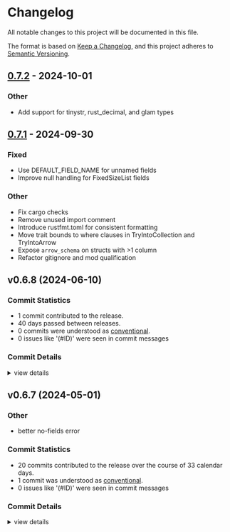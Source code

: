 # Changelog

All notable changes to this project will be documented in this file.

The format is based on [Keep a Changelog](https://keepachangelog.com/en/1.0.0/),
and this project adheres to [Semantic Versioning](https://semver.org/spec/v2.0.0.html).

## [0.7.2](https://github.com/Swoorup/arrow-convert/compare/arrow_convert-v0.7.1...arrow_convert-v0.7.2) - 2024-10-01

### Other

- Add support for tinystr, rust_decimal, and glam types

## [0.7.1](https://github.com/Swoorup/arrow-convert/compare/arrow_convert-v0.7.0...arrow_convert-v0.7.1) - 2024-09-30

### Fixed

- Use DEFAULT_FIELD_NAME for unnamed fields
- Improve null handling for FixedSizeList fields

### Other

- Fix cargo checks
- Remove unused import comment
- Introduce rustfmt.toml for consistent formatting
- Move trait bounds to where clauses in TryIntoCollection and TryIntoArrow
- Expose `arrow_schema` on structs with >1 column
- Refactor gitignore and mod qualification

## v0.6.8 (2024-06-10)

### Commit Statistics

<csr-read-only-do-not-edit/>

 - 1 commit contributed to the release.
 - 40 days passed between releases.
 - 0 commits were understood as [conventional](https://www.conventionalcommits.org).
 - 0 issues like '(#ID)' were seen in commit messages

### Commit Details

<csr-read-only-do-not-edit/>

<details><summary>view details</summary>

 * **Uncategorized**
    - Bump version ([`8105051`](https://github.com/Swoorup/arrow-convert/commit/8105051ce086b2fa847cd18c0e8245da172e8c35))
</details>

## v0.6.7 (2024-05-01)

<csr-id-566214e43993bb60277d1849383a88f1c4c9bd30/>

### Other

 - <csr-id-566214e43993bb60277d1849383a88f1c4c9bd30/> better no-fields error

### Commit Statistics

<csr-read-only-do-not-edit/>

 - 20 commits contributed to the release over the course of 33 calendar days.
 - 1 commit was understood as [conventional](https://www.conventionalcommits.org).
 - 0 issues like '(#ID)' were seen in commit messages

### Commit Details

<csr-read-only-do-not-edit/>

<details><summary>view details</summary>

 * **Uncategorized**
    - Release arrow_convert_derive v0.6.7, arrow_convert v0.6.7 ([`4ba848f`](https://github.com/Swoorup/arrow-convert/commit/4ba848fe6a91f4f4e3f1aafdbc14c1a834f28e40))
    - Added changelogs ([`c50cd3b`](https://github.com/Swoorup/arrow-convert/commit/c50cd3b011d55c31afe6888023d5f9e53ef014b2))
    - Release arrow_convert_derive v0.6.7, arrow_convert v0.6.7 ([`60d2ccc`](https://github.com/Swoorup/arrow-convert/commit/60d2ccc51055d4937866e4aa981a92a573fa54d6))
    - Merge pull request #6 from aldanor/feature/more-attrs ([`aa60656`](https://github.com/Swoorup/arrow-convert/commit/aa60656a69e6283e49fde75ce502500d4760e409))
    - Add tests for field renaming ([`8774068`](https://github.com/Swoorup/arrow-convert/commit/8774068687e83a7c368e89784436b5cc0b162a7a))
    - Better no-fields error ([`566214e`](https://github.com/Swoorup/arrow-convert/commit/566214e43993bb60277d1849383a88f1c4c9bd30))
    - Merge pull request #5 from slinkydeveloper/main ([`50992a6`](https://github.com/Swoorup/arrow-convert/commit/50992a6683cae7ea30c2bc55ad19b338135fa1bf))
    - Implement ArrowArray for Date64Array ([`c3efdfd`](https://github.com/Swoorup/arrow-convert/commit/c3efdfdf93a6202c71a487b9e2db1e57620f0a4f))
    - Merge pull request #4 from slinkydeveloper/main ([`03725fe`](https://github.com/Swoorup/arrow-convert/commit/03725fe500c24a87ec7e32af2f30d071b2ca2a4c))
    - Expanded an existing test, plus format using alternative formatting. ([`0d52c0d`](https://github.com/Swoorup/arrow-convert/commit/0d52c0d53701b0dd168bb31f0a26ed2e9d96775e))
    - Add more info to data mismatch error ([`f02a5bd`](https://github.com/Swoorup/arrow-convert/commit/f02a5bd3f3ecc78982dc307beb73ee4b0894b5a1))
    - Fix array u8 ser/de ([`c30562d`](https://github.com/Swoorup/arrow-convert/commit/c30562dabfafb4a88901923849f206810710b2f3))
    - Migrate to syn 2.0 crate ([`f66efbe`](https://github.com/Swoorup/arrow-convert/commit/f66efbe0cef7630d0ec2a29336ed1f9ff211d412))
    - Remove need for Native type, added array[u8] and string reference serialisation ([`a67d32e`](https://github.com/Swoorup/arrow-convert/commit/a67d32ea8f708d2487941e6d7a933fbd484a3d12))
    - Rework IntoArrowArrayIterator to ArrowArrayIterable using a lending iterator ([`5ed817c`](https://github.com/Swoorup/arrow-convert/commit/5ed817c0c13ec258f8ef074986b30237c2391efc))
    - Unify cargo.toml and bump version ([`8bfdb23`](https://github.com/Swoorup/arrow-convert/commit/8bfdb23e6291aea22b445fe5eb941e3caa25bb87))
    - Merge pull request #2 from Swoorup/sj-migrate-to-arrow ([`37e78ca`](https://github.com/Swoorup/arrow-convert/commit/37e78ca9465de7496f340b3afbee78f5d7b35805))
    - Added support for arrays ([`6ae0e04`](https://github.com/Swoorup/arrow-convert/commit/6ae0e04ca86447f8197f679a67cdf8029a92f798))
    - Merge pull request #1 from Swoorup/sj-migrate-to-arrow ([`cc32c2f`](https://github.com/Swoorup/arrow-convert/commit/cc32c2fa21aff22807c1758f87a64c3d0ad61f3a))
    - Ported arrow2-convert to use arrow-rs library. ([`1e4c016`](https://github.com/Swoorup/arrow-convert/commit/1e4c016891f1127ad91dbe0ba445d4b478bd9233))
</details>

